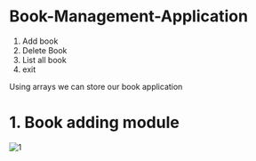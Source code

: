 # Book-Management-Application

1. Add book
2. Delete Book
3. List all book
4. exit 

Using arrays we can store our book application


# 1. Book adding module
![1](https://user-images.githubusercontent.com/48306820/116506078-1430a000-a8da-11eb-861d-1cf96fcdde20.png)

